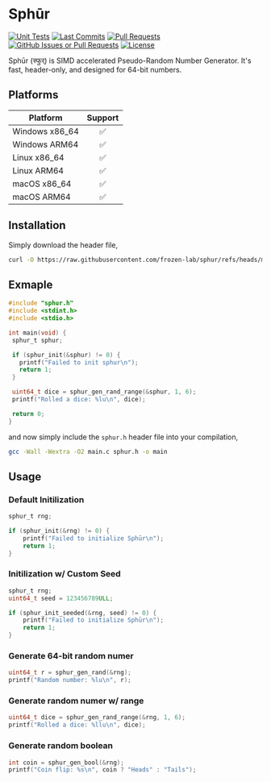 # Sphūr

[![Unit Tests](https://github.com/frozen-lab/sphur/actions/workflows/unit_test.yaml/badge.svg)](https://github.com/frozen-lab/sphur/actions/workflows/unit_test.yaml)
[![Last Commits](https://img.shields.io/github/last-commit/frozen-lab/sphur?logo=git&logoColor=white)](https://github.com/frozen-lab/sphur/commits/main)
[![Pull Requests](https://img.shields.io/github/issues-pr/frozen-lab/sphur?logo=github&logoColor=white)](https://github.com/frozen-lab/sphur/pulls)
[![GitHub Issues or Pull Requests](https://img.shields.io/github/issues/frozen-lab/sphur?logo=github&logoColor=white)](https://github.com/frozen-lab/sphur/issues)
[![License](https://img.shields.io/github/license/frozen-lab/sphur?logo=open-source-initiative&logoColor=white)](https://github.com/frozen-lab/sphur/blob/master/LICENSE)

Sphūr (स्फुर्) is SIMD accelerated Pseudo-Random Number Generator.
It's fast, header-only, and designed for 64-bit numbers.

## Platforms

| Platform         |  Support  |
|------------------|:---------:|
| Windows x86_64   |    ✅     |
| Windows ARM64    |    ✅     |
| Linux x86_64     |    ✅     |
| Linux ARM64      |    ✅     |
| macOS x86_64     |    ✅     |
| macOS ARM64      |    ✅     |

## Installation

Simply download the header file,

```sh
curl -O https://raw.githubusercontent.com/frozen-lab/sphur/refs/heads/master/clib/include/sphur.h
```

## Exmaple

```c
#include "sphur.h"
#include <stdint.h>
#include <stdio.h>

int main(void) {
 sphur_t sphur;

 if (sphur_init(&sphur) != 0) {
   printf("Failed to init sphur\n");
   return 1;
 }

 uint64_t dice = sphur_gen_rand_range(&sphur, 1, 6);
 printf("Rolled a dice: %lu\n", dice);

 return 0;
}
```

and now simply include the `sphur.h` header file into your compilation,

```sh
gcc -Wall -Wextra -O2 main.c sphur.h -o main
```

## Usage

### Default Initilization

```c
sphur_t rng;

if (sphur_init(&rng) != 0) {
    printf("Failed to initialize Sphūr\n");
    return 1;
}
```

### Initilization w/ Custom Seed

```c
sphur_t rng;
uint64_t seed = 123456789ULL;

if (sphur_init_seeded(&rng, seed) != 0) {
    printf("Failed to initialize Sphūr\n");
    return 1;
}
```

### Generate 64-bit random numer

```c
uint64_t r = sphur_gen_rand(&rng);
printf("Random number: %lu\n", r);
```
### Generate random numer w/ range

```c
uint64_t dice = sphur_gen_rand_range(&rng, 1, 6);
printf("Rolled a dice: %llu\n", dice);
```

### Generate random boolean

```c
int coin = sphur_gen_bool(&rng);
printf("Coin flip: %s\n", coin ? "Heads" : "Tails");
```

